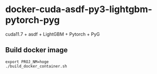 # docker-cuda-asdf-py3-lightgbm-pytorch-pyg

cuda11.7 + asdf + LightGBM + Pytorch + PyG

## Build docker image

```
export PROJ_NM=hoge
./build_docker_container.sh
```
